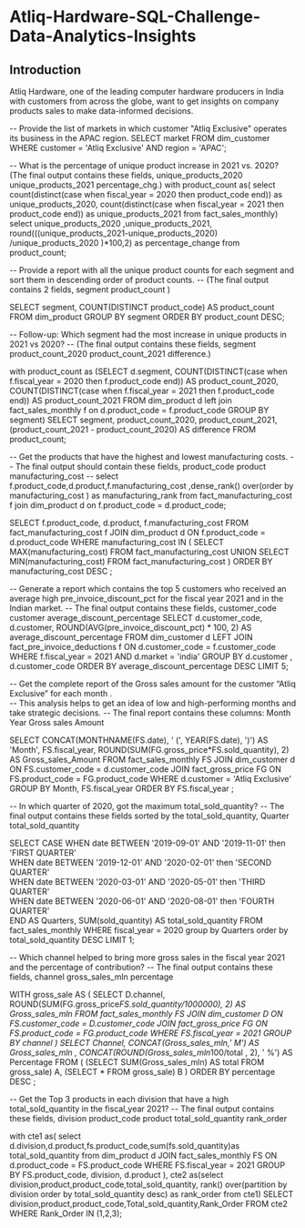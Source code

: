 # Atliq-Hardware-SQL-Challenge-Data-Analytics-Insights
## Introduction 
Atliq Hardware, one of the leading computer hardware producers in India with customers from across the globe, want to get insights on company products sales to make data-informed decisions.

-- Provide the list of markets in which customer  "Atliq  Exclusive"  operates its business in the  APAC  region.
SELECT 
    market
FROM
    dim_customer
WHERE
    customer = 'Atliq Exclusive'
        AND region = 'APAC';

-- What is the percentage of unique product increase in 2021 vs. 2020? (The final output contains these fields, unique_products_2020 unique_products_2021 percentage_chg.)
with product_count as(
select count(distinct(case when fiscal_year = 2020 then product_code end)) as unique_products_2020,
count(distinct(case when fiscal_year = 2021 then product_code end)) as unique_products_2021
from fact_sales_monthly)
select unique_products_2020 ,unique_products_2021, round(((unique_products_2021-unique_products_2020) /unique_products_2020 )*100,2) as percentage_change 
from product_count;

-- Provide a report with all the unique product counts for each  segment  and sort them in descending order of product counts.
-- (The final output contains 2 fields, segment product_count )

SELECT 
    segment, COUNT(DISTINCT product_code) AS product_count
FROM
    dim_product
GROUP BY segment
ORDER BY product_count DESC;

--  Follow-up: Which segment had the most increase in unique products in 2021 vs 2020? 
-- (The final output contains these fields, segment product_count_2020 product_count_2021 difference.)

with product_count as 
(SELECT 
    d.segment, COUNT(DISTINCT(case when f.fiscal_year = 2020 then f.product_code end)) AS product_count_2020,
    COUNT(DISTINCT(case when f.fiscal_year = 2021 then f.product_code end)) AS product_count_2021
FROM
    dim_product d left join fact_sales_monthly f on d.product_code = f.product_code
GROUP BY segment)
SELECT 
    segment,
    product_count_2020,
    product_count_2021,
    (product_count_2021 - product_count_2020) AS difference
FROM
    product_count;
    
-- Get the products that have the highest and lowest manufacturing costs. 
-- The final output should contain these fields, product_code product manufacturing_cost
-- select f.product_code,d.product,f.manufacturing_cost ,dense_rank() over(order by manufacturing_cost )  as manufacturing_rank from fact_manufacturing_cost f join dim_product d on f.product_code = d.product_code;

SELECT 
    f.product_code, d.product, f.manufacturing_cost
FROM
    fact_manufacturing_cost f
        JOIN
    dim_product d ON f.product_code = d.product_code
WHERE
    manufacturing_cost
IN (
	SELECT MAX(manufacturing_cost) FROM fact_manufacturing_cost
    UNION
    SELECT MIN(manufacturing_cost) FROM fact_manufacturing_cost
    ) 
ORDER BY manufacturing_cost DESC ;

--  Generate a report which contains the top 5 customers who received an average high  pre_invoice_discount_pct  for the  fiscal  year 2021  and in the Indian  market. 
-- The final output contains these fields, customer_code customer average_discount_percentage 
SELECT 
    d.customer_code,
    d.customer,
    ROUND(AVG(pre_invoice_discount_pct) * 100, 2) AS average_discount_percentage
FROM
    dim_customer d
        LEFT JOIN
    fact_pre_invoice_deductions f ON d.customer_code = f.customer_code
WHERE
    f.fiscal_year = 2021
        AND d.market = 'india'
GROUP BY d.customer , d.customer_code
ORDER BY average_discount_percentage DESC
LIMIT 5;

--   Get the complete report of the Gross sales amount for the customer  “Atliq Exclusive”  for each month  .  
-- This analysis helps to  get an idea of low and high-performing months and take strategic decisions. 
-- The final report contains these columns: Month Year Gross sales Amount

SELECT CONCAT(MONTHNAME(FS.date), ' (', YEAR(FS.date), ')') AS 'Month', FS.fiscal_year,
       ROUND(SUM(FG.gross_price*FS.sold_quantity), 2) AS Gross_sales_Amount
FROM fact_sales_monthly FS JOIN dim_customer d ON FS.customer_code = d.customer_code
						   JOIN fact_gross_price FG ON FS.product_code = FG.product_code
WHERE d.customer = 'Atliq Exclusive'
GROUP BY  Month, FS.fiscal_year 
ORDER BY FS.fiscal_year ;

--   In which quarter of 2020, got the maximum total_sold_quantity?
-- The final output contains these fields sorted by the total_sold_quantity, Quarter total_sold_quantity

SELECT 
CASE
    WHEN date BETWEEN '2019-09-01' AND '2019-11-01' then 'FIRST QUARTER'  
    WHEN date BETWEEN '2019-12-01' AND '2020-02-01' then 'SECOND QUARTER'  
    WHEN date BETWEEN '2020-03-01' AND '2020-05-01' then 'THIRD QUARTER'  
    WHEN date BETWEEN '2020-06-01' AND '2020-08-01' then 'FOURTH QUARTER'  
    END AS Quarters,
    SUM(sold_quantity) AS total_sold_quantity
FROM fact_sales_monthly
WHERE fiscal_year = 2020
group by Quarters
order by total_sold_quantity DESC
LIMIT 1;

-- Which channel helped to bring more gross sales in the fiscal year 2021 and the percentage of contribution? 
-- The final output  contains these fields, channel gross_sales_mln percentage

WITH gross_sale AS
(
SELECT D.channel,
       ROUND(SUM(FG.gross_price*FS.sold_quantity/1000000), 2) AS Gross_sales_mln
FROM fact_sales_monthly FS JOIN dim_customer D ON FS.customer_code = D.customer_code
						   JOIN fact_gross_price FG ON FS.product_code = FG.product_code
WHERE FS.fiscal_year = 2021
GROUP BY channel
)
SELECT Channel, CONCAT(Gross_sales_mln,' M') AS Gross_sales_mln , CONCAT(ROUND(Gross_sales_mln*100/total , 2), ' %') AS Percentage
FROM
(
(SELECT SUM(Gross_sales_mln) AS total FROM gross_sale) A,
(SELECT * FROM gross_sale) B
)
ORDER BY percentage DESC ;

-- Get the Top 3 products in each division that have a high total_sold_quantity in the fiscal_year 2021? 
-- The final output contains these  fields, division product_code  product total_sold_quantity rank_order 

with cte1 as(
select d.division,d.product,fs.product_code,sum(fs.sold_quantity)as total_sold_quantity
from dim_product d JOIN fact_sales_monthly FS
ON d.product_code = FS.product_code
WHERE FS.fiscal_year = 2021 
GROUP BY  FS.product_code, division, d.product
),
cte2 as(select division,product,product_code,total_sold_quantity, 
rank() over(partition by division order by total_sold_quantity desc) as rank_order
from cte1)
 SELECT division,product,product_code,Total_sold_quantity,Rank_Order
 FROM cte2
WHERE Rank_Order IN (1,2,3);

